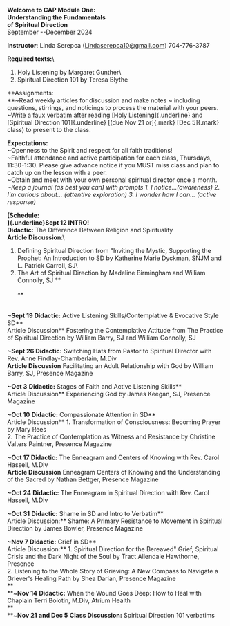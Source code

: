 **Welcome to CAP Module One:\
Understanding the Fundamentals\
of Spiritual Direction**\
September --December 2024

**Instructor**: Linda Serepca (<Lindaserepca10@gmail.com>) 704-776-3787

**Required texts:**\
1. Holy Listening by Margaret Gunther\
2. Spiritual Direction 101 by Teresa Blythe

**Assignments:\
**\~Read weekly articles for discussion and make notes \~ including
questions, stirrings, and noticings to process the material with your
peers.\
\~Write a faux verbatim after reading [Holy Listening]{.underline} and
[Spiritual Direction 101]{.underline} [(due Nov 21 or]{.mark} [Dec
5]{.mark} class) to present to the class.

**Expectations:**\
\~Openness to the Spirit and respect for all faith traditions!\
\~Faithful attendance and active participation for each class,
Thursdays, 11:30-1:30. Please give advance notice if you MUST miss class
and plan to catch up on the lesson with a peer.\
\~Obtain and meet with your own personal spiritual director once a
month.\
*\~Keep a journal (as best you can) with prompts 1. I
notice...(awareness) 2. I'm curious about... (attentive exploration) 3.
I wonder how I can... (active response)*

**[Schedule:\
]{.underline}Sept 12 INTRO!**\
**Didactic:** The Difference Between Religion and Spirituality\
**Article Discussion**:\
1. Defining Spiritual Direction from "Inviting the Mystic, Supporting
the Prophet: An Introduction to SD by Katherine Marie Dyckman, SNJM and
L. Patrick Carroll, SJ\
2. The Art of Spiritual Direction by Madeline Birmingham and William
Connolly, SJ **\
\
**

**\
\~Sept 19 Didactic:** Active Listening Skills/Contemplative & Evocative
Style SD**\
Article Discussion** Fostering the Contemplative Attitude from The
Practice of Spiritual Direction by William Barry, SJ and William
Connolly, SJ

**\~Sept 26 Didactic:** Switching Hats from Pastor to Spiritual Director
with Rev. Anne Findlay-Chamberlain, M.Div **\
Article Discussion** Facilitating an Adult Relationship with God by
William Barry, SJ, Presence Magazine

**\~Oct 3** **Didactic:** Stages of Faith and Active Listening Skills**\
Article Discussion** Experiencing God by James Keegan, SJ, Presence
Magazine

**\~Oct 10** **Didactic:** Compassionate Attention in SD**\
Article Discussion** 1. Transformation of Consciousness: Becoming Prayer
by Mary Rees\
2. The Practice of Contemplation as Witness and Resistance by Christine
Valters Paintner, Presence Magazine

**\~Oct 17** **Didactic:** The Enneagram and Centers of Knowing with
Rev. Carol Hassell, M.Div **\
Article Discussion** Enneagram Centers of Knowing and the Understanding
of the Sacred by Nathan Bettger, Presence Magazine

**\~Oct 24** **Didactic:** The Enneagram in Spiritual Direction with
Rev. Carol Hassell, M.Div

**\~Oct 31** **Didactic:** Shame in SD and Intro to Verbatim**\
Article Discussion:** Shame: A Primary Resistance to Movement in
Spiritual Direction by James Bowler, Presence Magazine

**\~Nov 7** **Didactic:** Grief in SD**\
Article Discussion:** 1. Spiritual Direction for the Bereaved" Grief,
Spiritual Crisis and the Dark Night of the Soul by Tract Allendale
Hawthorne, Presence\
2. Listening to the Whole Story of Grieving: A New Compass to Navigate a
Griever's Healing Path by Shea Darian, Presence Magazine\
**\
**\~**Nov 14** **Didactic:** When the Wound Goes Deep: How to Heal with
Chaplain Terri Bolotin, M.Div, Atrium Health\
**\
**\~**Nov 21** **and Dec 5** **Class Discussion:** Spiritual Direction
101 verbatims
